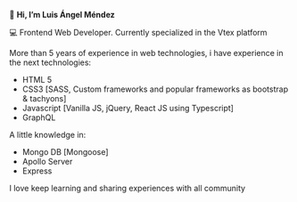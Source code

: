 👋 **Hi, I’m Luis Ángel Méndez**

💻 Frontend Web Developer. Currently specialized in the Vtex platform

More than 5 years of experience in web technologies, i have experience in the next technologies:

- HTML 5
- CSS3 [SASS, Custom frameworks and popular frameworks as bootstrap & tachyons]
- Javascript [Vanilla JS, jQuery, React JS using Typescript]
- GraphQL

A little knowledge in:
- Mongo DB [Mongoose]
- Apollo Server
- Express

I love keep learning and sharing experiences with all community




